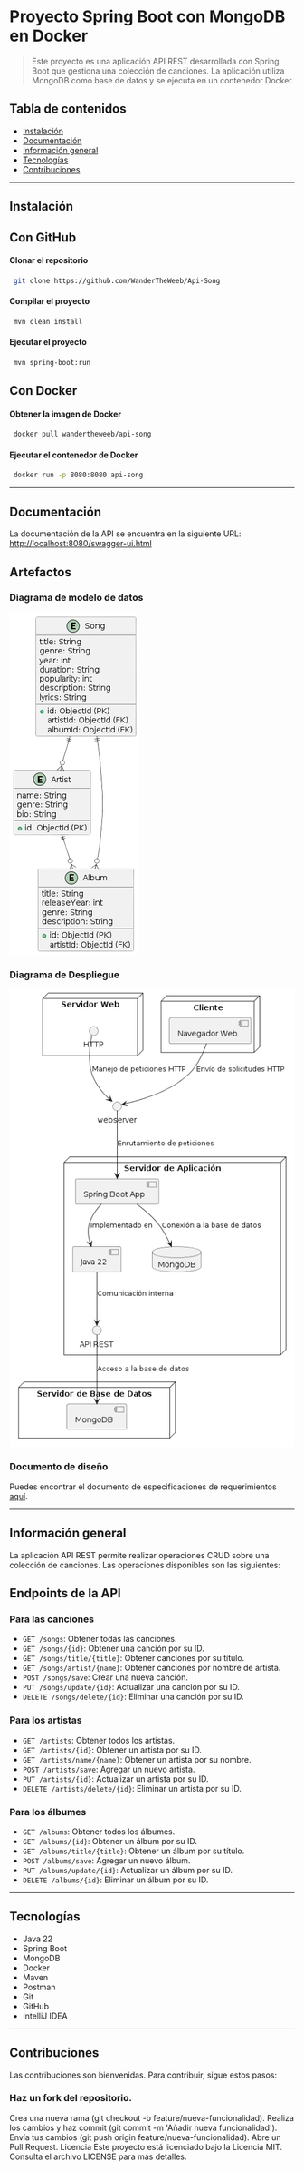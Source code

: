 # Proyecto Spring Boot con MongoDB en Docker
>Este proyecto es una aplicación API REST desarrollada con Spring Boot que gestiona una colección de canciones. La aplicación utiliza MongoDB como base de datos y se ejecuta en un contenedor Docker.


## Tabla de contenidos
* [Instalación](#instalación)
* [Documentación](#Documentación)
* [Información general](#información-general)
* [Tecnologías](#tecnologías)
* [Contribuciones](#contribuciones)

---

## Instalación

## Con GitHub 

#### Clonar el repositorio

```bash
 git clone https://github.com/WanderTheWeeb/Api-Song 
```

#### Compilar el proyecto

```bash
 mvn clean install
```

#### Ejecutar el proyecto

```bash
 mvn spring-boot:run
```

## Con Docker

#### Obtener la imagen de Docker

```bash
 docker pull wandertheweeb/api-song
```

#### Ejecutar el contenedor de Docker

```bash
 docker run -p 8080:8080 api-song
```
---

## Documentación
La documentación de la API se encuentra en la siguiente URL: [http://localhost:8080/swagger-ui.html](http://localhost:8080/swagger-ui.html)

## Artefactos

### Diagrama de modelo de datos

![Diagrama de entidad-relación](/artifacts/Modelo-de-datos.png)

### Diagrama de Despliegue

![Diagrama de arquitectura](/artifacts/Diagrama-De-Despliegue.png)


### Documento de diseño

Puedes encontrar el documento de especificaciones de requerimientos [aquí](/artifacts/Api-Song.pdf).

---

## Información general
La aplicación API REST permite realizar operaciones CRUD sobre una colección de canciones. Las operaciones disponibles son las siguientes:

## Endpoints de la API

### Para las canciones

- `GET /songs`: Obtener todas las canciones.
- `GET /songs/{id}`: Obtener una canción por su ID.
- `GET /songs/title/{title}`: Obtener canciones por su título.
- `GET /songs/artist/{name}`: Obtener canciones por nombre de artista.
- `POST /songs/save`: Crear una nueva canción.
- `PUT /songs/update/{id}`: Actualizar una canción por su ID.
- `DELETE /songs/delete/{id}`: Eliminar una canción por su ID.

### Para los artistas

- `GET /artists`: Obtener todos los artistas.
- `GET /artists/{id}`: Obtener un artista por su ID.
- `GET /artists/name/{name}`: Obtener un artista por su nombre.
- `POST /artists/save`: Agregar un nuevo artista.
- `PUT /artists/{id}`: Actualizar un artista por su ID.
- `DELETE /artists/delete/{id}`: Eliminar un artista por su ID.
### Para los álbumes

- `GET /albums`: Obtener todos los álbumes.
- `GET /albums/{id}`: Obtener un álbum por su ID.
- `GET /albums/title/{title}`: Obtener un álbum por su título.
- `POST /albums/save`: Agregar un nuevo álbum.
- `PUT /albums/update/{id}`: Actualizar un álbum por su ID.
- `DELETE /albums/{id}`: Eliminar un álbum por su ID.

---

## Tecnologías
- Java 22
- Spring Boot
- MongoDB
- Docker
- Maven
- Postman
- Git
- GitHub
- IntelliJ IDEA

---



## Contribuciones
Las contribuciones son bienvenidas. Para contribuir, sigue estos pasos:

### Haz un fork del repositorio.
Crea una nueva rama (git checkout -b feature/nueva-funcionalidad).
Realiza los cambios y haz commit (git commit -m 'Añadir nueva funcionalidad').
Envía tus cambios (git push origin feature/nueva-funcionalidad).
Abre un Pull Request.
Licencia
Este proyecto está licenciado bajo la Licencia MIT. Consulta el archivo LICENSE para más detalles.